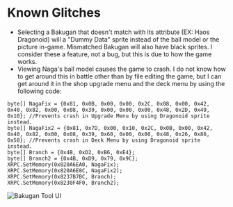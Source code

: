 # Known Glitches
* Selecting a Bakugan that doesn't match with its attribute (EX: Haos Dragonoid) will a "Dummy Data" sprite instead of the ball model or the picture in-game. Mismatched Bakugan will also have black sprites. I consider these a feature, not a bug, but this is due to how the game works.
* Viewing Naga's ball model causes the game to crash. I do not know how to get around this in battle other than by file editing the game, but I can get around it in the shop upgrade menu and the deck menu by using the following code:
```
byte[] NagaFix = {0x81, 0x0B, 0x00, 0x00, 0x2C, 0x08, 0x00, 0x42, 0x40, 0x82, 0x00, 0x08, 0x39, 0x00, 0x00, 0x00, 0x48, 0x2D, 0x49, 0x10}; //Prevents crash in Upgrade Menu by using Dragonoid sprite instead.
byte[] NagaFix2 = {0x81, 0x7D, 0x00, 0x10, 0x2C, 0x0B, 0x00, 0x42, 0x40, 0x82, 0x00, 0x08, 0x39, 0x60, 0x00, 0x00, 0x48, 0x26, 0x86, 0x58}; //Prevents crash in Deck Menu by using Dragonoid sprite instead.
byte[] Branch = {0x4B, 0xD2, 0xB6, 0xE4};
byte[] Branch2 = {0x4B, 0xD9, 0x79, 0x9C};
XRPC.SetMemory(0x820A6EA0, NagaFix);
XRPC.SetMemory(0x820A6E8C, NagaFix2);
XRPC.SetMemory(0x8237B7BC, Branch);
XRPC.SetMemory(0x8230F4F0, Branch2);
```

![Bakugan Tool UI](https://github.com/user-attachments/assets/ed55fc0a-2b5c-4db4-bc98-42d813428926)
